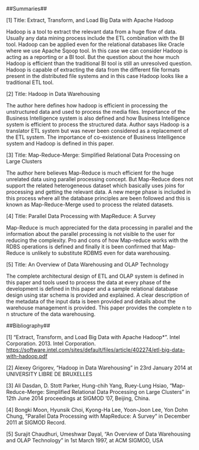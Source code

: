 ##Summaries##

[1] Title: Extract, Transform, and Load Big Data with Apache Hadoop

Hadoop is a tool to extract the relevant data from a huge flow of data. Usually any data mining process include the ETL combination with the BI tool. Hadoop can be applied even for the relational databases like Oracle where we use Apache Sqoop tool. In this case we can consider Hadoop is acting as a reporting or a BI tool. But the question about the how much Hadoop is efficient than the traditional BI tool is still an unresolved question.  Hadoop is capable of extracting the data from the different file formats present in the distributed file systems and in this case Hadoop looks like a traditional ETL tool.

[2] Title: Hadoop in Data Warehousing 

The author here defines how hadoop is efficient in processing the unstructured data and used to process the media files. Importance of the Business Intelligence system is also defined and how Business Intelligence system is efficient to process the structured data. Author says Hadoop is a translator ETL system but was never been considered as a replacement of the ETL system. The importance of co-existence of Business Intelligence system and Hadoop is defined in this paper.

[3] Title: Map-Reduce-Merge: Simplified Relational Data Processing on Large Clusters 

The author here believes Map-Reduce is much efficient for the huge unrelated data using parallel processing concept. But Map-Reduce does not support the related heterogeneous dataset which basically uses joins for processing and getting the relevant data. A new merge phase is included in this process where all the database principles are been followed and this is known as Map-Reduce-Merge used to process the related datasets.

[4] Title: Parallel Data Processing with MapReduce: A Survey 

Map-Reduce is much appreciated for the data processing in parallel and the information about the parallel processing is not visible to the user for reducing the complexity. Pro and cons of how Map-reduce works with the RDBS operations is defined and finally it is been confirmed that Map-Reduce is unlikely to substitute RDBMS even for data warehousing.

[5] Title: An Overview of Data Warehousing and OLAP Technology

The complete architectural design of ETL and OLAP system is defined in this paper and tools used to process the data at every phase of the development is defined in this paper and a sample relational database design using star schema is provided and explained. A clear description of the metadata of the input data is been provided and details about the warehouse management is provided. This paper provides the complete n to n structure of the data warehousing.



##Bibliography##

[1] “Extract, Transform, and Load Big Data with Apache Hadoop*”. Intel Corporation. 2013. Intel Corporation. https://software.intel.com/sites/default/files/article/402274/etl-big-data-with-hadoop.pdf

[2] Alexey Grigorev, “Hadoop in Data Warehousing” in 23rd January 2014 at UNIVERSITY LIBRE DE BRUXELLES

[3] Ali Dasdan, D. Stott Parker, Hung-chih Yang, Ruey-Lung Hsiao, “Map-Reduce-Merge: Simplified Relational Data Processing on Large Clusters” in 12th June 2014 proceedings at SIGMOD ’07, Beijing, China.

[4] Bongki Moon, Hyunsik Choi, Kyong-Ha Lee, Yoon-Joon Lee, Yon Dohn Chung, “Parallel Data Processing with MapReduce: A Survey” in December 2011 at SIGMOD Record.

[5] Surajit Chaudhuri, Umeshwar Dayal, “An Overview of Data Warehousing and OLAP Technology” in 1st March 1997, at ACM SIGMOD, USA
